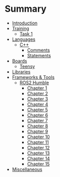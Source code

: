 # Summary

- [Introduction](./index.md)
- [Training](./Training/index.md)
  - [Task 1](./Training/Task-1.md)
- [Languages](./Languages/index.md)
  - [C++](./Languages/Cpp/index.md)
    - [Comments](./Languages/Cpp/comments.md)
    - [Statements](./Languages/Cpp/statements.md)
- [Boards](./Boards/index.md)
  - [Teensy](./Boards/Teensy/index.md)
- [Libraries](./Libraries/index.md)
- [Frameworks & Tools](./Frameworks/index.md)
  - [ROS2 Humble](./Frameworks/ROS2_Humble/index.md)
    - [Chapter 1](./Frameworks/ROS2_Humble/chapter_1.md)
    - [Chapter 2](./Frameworks/ROS2_Humble/chapter_2.md)
    - [Chapter 3](./Frameworks/ROS2_Humble/chapter_3.md)
    - [Chapter 4](./Frameworks/ROS2_Humble/chapter_4.md)
    - [Chapter 5](./Frameworks/ROS2_Humble/chapter_5.md)
    - [Chapter 6](./Frameworks/ROS2_Humble/chapter_6.md)
    - [Chapter 7](./Frameworks/ROS2_Humble/chapter_7.md)
    - [Chapter 8](./Frameworks/ROS2_Humble/chapter_8.md)
    - [Chapter 9](./Frameworks/ROS2_Humble/chapter_9.md)
    - [Chapter 10](./Frameworks/ROS2_Humble/chapter_10.md)
    - [Chapter 11](./Frameworks/ROS2_Humble/chapter_11.md)
    - [Chapter 12](./Frameworks/ROS2_Humble/chapter_12.md)
    - [Chapter 13](./Frameworks/ROS2_Humble/chapter_13.md)
    - [Chapter 14](./Frameworks/ROS2_Humble/chapter_14.md)
    - [Chapter 15](./Frameworks/ROS2_Humble/chapter_15.md)
- [Miscellaneous](./Misc/index.md)

<!---->
<!---->
<!--- [Introduction](./index.md)-->
<!--- [Training](./Training/index.md)-->
<!--  - [General Tasks](./Training/General-Tasks/index.md)-->
<!--    - [Task 1](./Training/General-Tasks/Task-1.md)-->
<!--  - [C Language](./Training/C_Lang/index.md)-->
<!--    - [Data Types and Variables](./Training/C_Lang/data_types_and_variables.md)-->
<!--  - [Cpp](./Training/Cpp/index.md)-->
<!--    - [Comments](./Training/Cpp/comments.md)-->
<!--- [Arduino](./Arduino/index.md)-->
<!--  - [AVR Baremetal](./Arduino/avr_baremetal/index.md)-->
<!--    - [Blink](./Arduino/avr_baremetal/blink.md)-->
<!--    - [PWM](./Arduino/avr_baremetal/pwm.md)-->
<!--    - [ADC](./Arduino/avr_baremetal/adc.md)-->
<!--    - [Timers & Interrupts](./Arduino/avr_baremetal/timers.md)-->
<!--  - [Hardware Specs](./Arduino/hardware-specs.md)-->
<!--  - [Examples](./Arduino/examples.md)-->
<!--- [Standard Practices](./Standard_Practices/index.md)-->
<!--- [Teensy 4.1](./Teensy_4.1/index.md)-->
<!--- [Libraries](./Libraries/index.md)-->
<!--- [Multithreading & RTOS](./Multithreading_RTOS/index.md)-->

